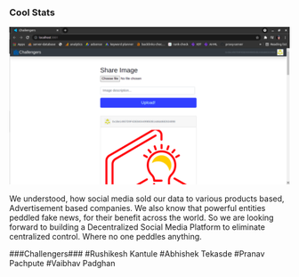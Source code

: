 ### Cool Stats

<p align="center">
    <img src="https://github.com/shadowhorse0/challengers/blob/main/output/ss1.png" alt="Project output" />
    <br>
</p>

We understood, how social media sold our data to various products based, Advertisement based companies. We also know that powerful entities peddled fake news, for their benefit across the world. So we are looking forward to building a Decentralized Social Media Platform to eliminate centralized control. Where no one peddles anything.

###Challengers###
#Rushikesh Kantule
#Abhishek Tekasde
#Pranav Pachpute
#Vaibhav Padghan
